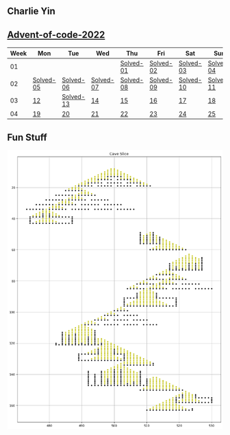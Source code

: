 ## Charlie Yin 

## [Advent-of-code-2022](https://adventofcode.com/2022)

Week|Mon|Tue|Wed|Thu|Fri|Sat|Sun|
|---|---|---|---|---|---|---|---|
| 01|   |   |   |[Solved-01](2022/day-01)|[Solved-02](2022/day-02)|[Solved-03](2022/day-03)|[Solved-04](2022/day-04)|
| 02|[Solved-05](2022/day-05)|[Solved-06](2022/day-06)|[Solved-07](2022/day-07)|[Solved-08](2022/day-08)|[Solved-09](2022/day-09)|[Solved-10](2022/day-10)|[Solved-11](2022/day-11)|
| 03|[12](2022/day-12)|[Solved-13](2022/day-13)|[14](2022/day-14)|[15](2022/day-15)|[16](2022/day-16)|[17](2022/day-17)|[18](2022/day-18)|
| 04|[19](2022/day-19)|[20](2022/day-20)|[21](2022/day-21)|[22](2022/day-22)|[23](2022/day-23)|[24](2022/day-24)|[25](2022/day-25)|

## Fun Stuff

![Day 14 Solution](.plots\day-14-cave-01.png)
